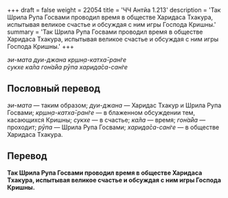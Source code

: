 +++
draft = false
weight = 22054
title = 'ЧЧ Антйа 1.213'
description = 'Так Шрила Рупа Госвами проводил время в обществе Харидаса Тхакура, испытывая великое счастье и обсуждая с ним игры Господа Кришны.'
summary = 'Так Шрила Рупа Госвами проводил время в обществе Харидаса Тхакура, испытывая великое счастье и обсуждая с ним игры Господа Кришны.'
+++

_эи-мата дуи-джана кр̣шн̣а-катха̄-ран̇ге  
сукхе ка̄ла гон̇а̄йа рӯпа харида̄са-сан̇ге_

## Пословный перевод

_эи_\-_мата_ — таким образом; _дуи_\-_джана_ — Харидас Тхакур и Шрила Рупа Госвами; _кр̣шн̣а_\-_катха̄_\-_ран̇ге_ — в блаженном обсуждении тем, касающихся Кришны; _сукхе_ — в счастье; _ка̄ла_ — время; _гон̇а̄йа_ — проходит; _рӯпа_ — Шрила Рупа Госвами; _харида̄са_\-_сан̇ге_ — в обществе Харидаса Тхакура.

## Перевод

**Так Шрила Рупа Госвами проводил время в обществе Харидаса Тхакура, испытывая великое счастье и обсуждая с ним игры Господа Кришны.**
